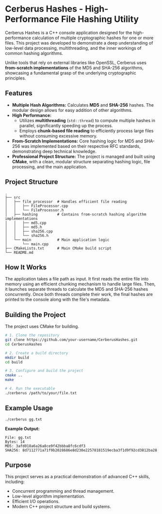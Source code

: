 ﻿# Cerberus Hashes - High-Performance File Hashing Utility

Cerberus Hashes is a C++ console application designed for the high-performance calculation of multiple cryptographic hashes for one or more files. This project was developed to demonstrate a deep understanding of low-level data processing, multithreading, and the inner workings of common hashing algorithms.

Unlike tools that rely on external libraries like OpenSSL, Cerberus uses **from-scratch implementations** of the MD5 and SHA-256 algorithms, showcasing a fundamental grasp of the underlying cryptographic principles.

## Features

-   **Multiple Hash Algorithms:** Calculates **MD5** and **SHA-256** hashes. The modular design allows for easy addition of other algorithms.
-   **High Performance:**
    -   Utilizes **multithreading** (`std::thread`) to compute multiple hashes in parallel, significantly speeding up the process.
    -   Employs **chunk-based file reading** to efficiently process large files without consuming excessive memory.
-   **From-Scratch Implementations:** Core hashing logic for MD5 and SHA-256 was implemented based on their respective RFC standards, demonstrating deep technical knowledge.
-   **Professional Project Structure:** The project is managed and built using **CMake**, with a clean, modular structure separating hashing logic, file processing, and the main application.

## Project Structure

```
.
├── src
│   ├── file_processor  # Handles efficient file reading
│   │   ├── FileProcessor.cpp
│   │   └── FileProcessor.h
│   ├── hashing         # Contains from-scratch hashing algorithm implementations
│   │   ├── md5.cpp
│   │   ├── md5.h
│   │   ├── sha256.cpp
│   │   └── sha256.h
│   └── main            # Main application logic
│       └── main.cpp
├── CMakeLists.txt      # Main CMake build script
└── README.md
```

## How It Works

The application takes a file path as input. It first reads the entire file into memory using an efficient chunking mechanism to handle large files. Then, it launches separate threads to calculate the MD5 and SHA-256 hashes concurrently. Once both threads complete their work, the final hashes are printed to the console along with the file's metadata.

## Building the Project

The project uses CMake for building.

```bash
# 1. Clone the repository
git clone https://github.com/your-username/CerberusHashes.git
cd CerberusHashes

# 2. Create a build directory
mkdir build
cd build

# 3. Configure and build the project
cmake ..
make

# 4. Run the executable
./cerberus /path/to/your/file.txt
```


## Example Usage

```bash
./cerberus gg.txt
```

**Example Output:**
```
File: gg.txt
Bytes: 14
MD5: 3afd018a6a26a8ce9f42bbba8fc6cdf3
SHA256: 8d7112771a71f9b2028686e8d230e22578181519ecba3f1d9f92cd3812ba28
```

## Purpose

This project serves as a practical demonstration of advanced C++ skills, including:
-   Concurrent programming and thread management.
-   Low-level algorithm implementation.
-   Efficient I/O operations.
-   Modern C++ project structure and build systems.
```